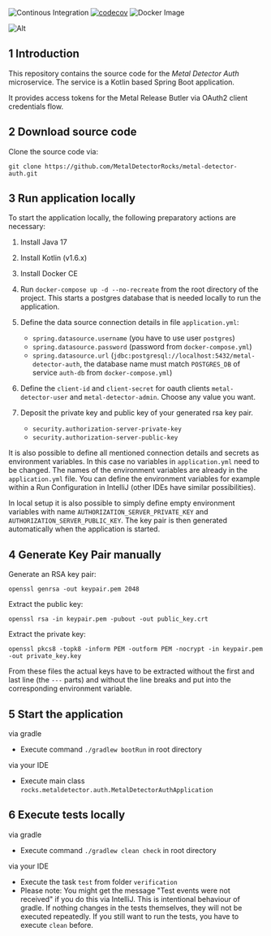 ![Continous Integration](https://github.com/MetalDetectorRocks/metal-detector-auth/workflows/Continous%20Integration/badge.svg)
[![codecov](https://codecov.io/gh/MetalDetectorRocks/metal-detector-auth/branch/master/graph/badge.svg)](https://codecov.io/gh/MetalDetectorRocks/metal-detector-auth)
![Docker Image](https://github.com/MetalDetectorRocks/metal-detector-auth/workflows/Docker%20Image/badge.svg)

![Alt](https://repobeats.axiom.co/api/embed/00997fe0c4bd71f2b8e6de452e532e38d2047663.svg "Repobeats analytics image")

## 1 Introduction

This repository contains the source code for the _Metal Detector Auth_ microservice. The service is a Kotlin based Spring Boot application.

It provides access tokens for the Metal Release Butler via OAuth2 client credentials flow.

## 2 Download source code

Clone the source code via:

```
git clone https://github.com/MetalDetectorRocks/metal-detector-auth.git
```

## 3 Run application locally

To start the application locally, the following preparatory actions are necessary:

1. Install Java 17

2. Install Kotlin (v1.6.x)

3. Install Docker CE

4. Run `docker-compose up -d --no-recreate` from the root directory of the project. This starts a postgres database that is needed locally to run the application.

5. Define the data source connection details in file `application.yml`:
    - `spring.datasource.username` (you have to use user `postgres`)
    - `spring.datasource.password` (password from `docker-compose.yml`)
    - `spring.datasource.url` (`jdbc:postgresql://localhost:5432/metal-detector-auth`, the database name must match `POSTGRES_DB` of service `auth-db` from `docker-compose.yml`)

6. Define the `client-id` and `client-secret` for oauth clients `metal-detector-user` and `metal-detector-admin`. Choose any value you want.

7. Deposit the private key and public key of your generated rsa key pair.
    - `security.authorization-server-private-key`
    - `security.authorization-server-public-key`

It is also possible to define all mentioned connection details and secrets as environment variables. In this case no variables in `application.yml` need to be changed. The names of the environment variables are already in the `application.yml` file. You can define the environment variables for example within a Run Configuration in IntelliJ (other IDEs have similar possibilities).

In local setup it is also possible to simply define empty environment variables with name `AUTHORIZATION_SERVER_PRIVATE_KEY` and `AUTHORIZATION_SERVER_PUBLIC_KEY`. The key pair is then generated automatically when the application is started.

## 4 Generate Key Pair manually

Generate an RSA key pair:

```
openssl genrsa -out keypair.pem 2048
```

Extract the public key:

```
openssl rsa -in keypair.pem -pubout -out public_key.crt
```

Extract the private key:

```
openssl pkcs8 -topk8 -inform PEM -outform PEM -nocrypt -in keypair.pem -out private_key.key
```

From these files the actual keys have to be extracted without the first and last line (the `---` parts) and without the line breaks and put into the corresponding environment variable.

## 5 Start the application

via gradle
- Execute command `./gradlew bootRun` in root directory

via your IDE
- Execute main class `rocks.metaldetector.auth.MetalDetectorAuthApplication`

## 6 Execute tests locally

via gradle
- Execute command `./gradlew clean check` in root directory

via your IDE
- Execute the task `test` from folder `verification`
- Please note: You might get the message "Test events were not received" if you do this via IntelliJ. This is intentional behaviour of gradle. If nothing changes in the tests themselves, they will not be executed repeatedly. If you still want to run the tests, you have to execute `clean` before.
